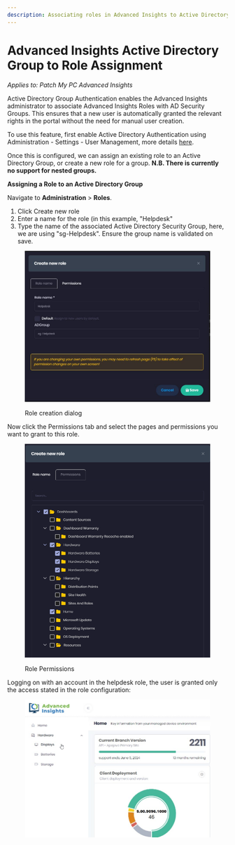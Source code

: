 ```yaml
---
description: Associating roles in Advanced Insights to Active Directory Groups
---
```


# Advanced Insights Active Directory Group to Role Assignment



_Applies to: Patch My PC Advanced Insights_

Active Directory Group Authentication enables the Advanced Insights administrator to associate Advanced Insights Roles with AD Security Groups. This ensures that a new user is automatically granted the relevant rights in the portal without the need for manual user creation.

To use this feature, first enable Active Directory Authentication using Administration - Settings - User Management, more details [here](https://docs.patchmypc.com/installation-guides/advanced-insights/active-directory-integration).

Once this is configured, we can assign an existing role to an Active Directory Group, or create a new role for a group. **N.B. There is currently no support for nested groups.**

**Assigning a Role to an Active Directory Group**

Navigate to **Administration** > **Roles**.

1. Click Create new role
2. Enter a name for the role (in this example, "Helpdesk"
3. Type the name of the associated Active Directory Security Group, here, we are using "sg-Helpdesk". Ensure the group name is validated on save.

<figure><img src="/_images/gitbook/Role%20Group.jpg" alt=""><figcaption><p>Role creation dialog</p></figcaption></figure>

Now click the Permissions tab and select the pages and permissions you want to grant to this role.

<figure><img src="/_images/gitbook/image%20%281226%29.png" alt=""><figcaption><p>Role Permissions</p></figcaption></figure>

Logging on with an account in the helpdesk role, the user is granted only the access stated in the role configuration:

<figure><img src="/_images/gitbook/Helpdesk%20User%20Dashboard.jpg" alt=""><figcaption></figcaption></figure>
